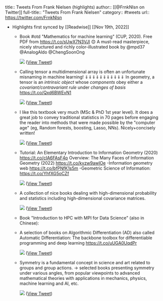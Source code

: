 title:: Tweets From Frank Nielsen (highlights)
author:: [[@FrnkNlsn on Twitter]]
full-title:: "Tweets From Frank Nielsen"
category:: #tweets
url:: https://twitter.com/FrnkNlsn

- Highlights first synced by [[Readwise]] [[Nov 19th, 2022]]
	- Book #otd "Mathematics for machine learning" (CUP, 2020).
	  Free PDF from https://t.co/sUwX7N3VJI 😊
	  A must-read masterpiece, nicely structured and richly 
	   color-illustrated book  by @mpd37 @AnalogAldo @ChengSoonOng 
	  
	  ![](https://pbs.twimg.com/media/FSWbh9zacAAbDOK.jpg) ([View Tweet](https://twitter.com/FrnkNlsn/status/1523796985597542400))
	- Calling tensor  a multidimensional array is often an unfortunate misnaming in machine learning!
	  ⇓⇓⇓⇓⇓⇓⇓⇓⇓⇓⇓
	  In geometry,  a tensor is an *intrinsic object* whose *components* obey either a *covariant/contravariant rule* under *changes of basis*
	  https://t.co/Qxd6BWEvN1 
	  
	  ![](https://pbs.twimg.com/media/Fcw7WgYagAYXgwY.jpg) ([View Tweet](https://twitter.com/FrnkNlsn/status/1570695867975487488))
	- I like this textbook very much (MSc & PhD 1st year level). It does a great job to convey traditional statistics in 70 pages before engaging the reader into methods that were made possible by the "computer age" (eg, Random forests, boosting, Lasso, NNs). 
	  Nicely+concisely written! 
	  
	  ![](https://pbs.twimg.com/media/FeIl-7qUUAEPWkF.jpg) ([View Tweet](https://twitter.com/FrnkNlsn/status/1576864646132178945))
	- Tutorial: An Elementary Introduction to Information Geometry (2020) https://t.co/cIA6FAsF4p
	  Overview: The Many Faces of Information Geometry (2022) https://t.co/kvzw9awIOe
	  -Information geometry web
	  https://t.co/bfPNfK1s5m
	  -Geometric Science of Information: https://t.co/YhfXG5oCZf 
	  
	  ![](https://pbs.twimg.com/media/FRo0KrLagAA99E6.jpg) ([View Tweet](https://twitter.com/FrnkNlsn/status/1520585408215924736))
	- A collection of nice books dealing with high-dimensional probability and statistics including high-dimensional covariance matrices. 
	  
	  ![](https://pbs.twimg.com/media/FegdvTqUcAARziE.jpg) ([View Tweet](https://twitter.com/FrnkNlsn/status/1578544589547323392))
	- Book "Introduction to HPC with MPI for Data Science" (also in Chinese):
	- A selection of books on Algorithmic Differentiation (AD) also called Automatic Differentiation: 
	  The backbone toolbox for differentiable programming and deep learning
	  https://t.co/uUGA0UqdPr 
	  
	  ![](https://pbs.twimg.com/media/FfJ05PIVEAAMjo9.jpg) ([View Tweet](https://twitter.com/FrnkNlsn/status/1581455069832044544))
	- Symmetry is a fundamental concept in science and art related to groups and group actions.
	   → selected books presenting symmetry under various angles, from popular viewpoints to advanced mathematical theories with applications in mechanics, physics, machine learning and AI, etc. 
	  
	  ![](https://pbs.twimg.com/media/FfQ3KkVUYAEe2Fj.jpg) ([View Tweet](https://twitter.com/FrnkNlsn/status/1581950035033350144))